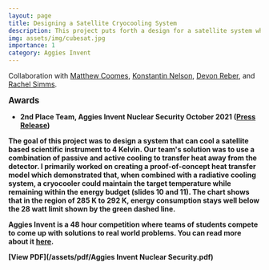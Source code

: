 ```yaml
---
layout: page
title: Designing a Satellite Cryocooling System
description: This project puts forth a design for a satellite system which can cool a detector to extremely low temperatures while adhering to various technical constraints
img: assets/img/cubesat.jpg
importance: 1
category: Aggies Invent
---
```


Collaboration with [Matthew Coomes](https://www.linkedin.com/in/matthew-coomes-66ba561a2), [Konstantin Nelson](https://www.linkedin.com/in/konstantin-nelson-0750a421a), [Devon Reber](https://www.linkedin.com/in/devon-reber-08ba3122b), and [Rachel Simms](https://www.linkedin.com/in/simms-rachel).

<b><big>Awards</big><b>
- **2nd Place Team**, Aggies Invent Nuclear Security October 2021 ([Press Release](https://engineering.tamu.edu/news/2021/10/aggies-invent-tackles-nuclear-security.html))

The goal of this project was to design a system that can cool a satellite based scientific instrument to 4 Kelvin. Our team's solution was to use a combination of passive and active cooling to transfer heat away from the detector. I primarily worked on creating a proof-of-concept heat transfer model which demonstrated that, when combined with a radiative cooling system, a cryocooler could maintain the target temperature while remaining within the energy budget (slides 10 and 11). The chart shows that in the region of 285 K to 292 K, energy consumption stays well below the 28 watt limit shown by the green dashed line.

Aggies Invent is a 48 hour competition where teams of students compete to come up with solutions to real world problems. You can read more about it [here](https://engineering.tamu.edu/student-life/aggies-invent/index.html).

[View PDF](/assets/pdf/Aggies Invent Nuclear Security.pdf)
<object data="/assets/pdf/Aggies%20Invent%20Nuclear%20Security.pdf" width="100%" height="550px">
    <embed src = "https://docs.google.com/viewer?url=https://anthonylestone.github.io/assets/pdf/Aggies%20Invent%20Nuclear%20Security.pdf&embedded=true" width = "100%" height = "550px"/>
</object>
